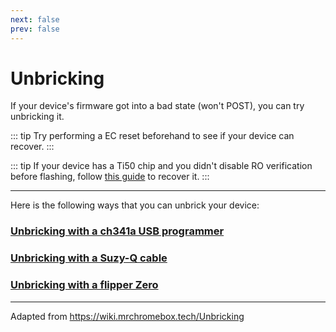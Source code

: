 ```yaml
---
next: false
prev: false
---
```


# Unbricking

If your device's firmware got into a bad state (won't POST), you can try unbricking it.

::: tip
Try performing a EC reset beforehand to see if your device can recover.
:::

::: tip
If your device has a Ti50 chip and you didn't disable RO verification before flashing, follow [this guide](../firmware/ti50-ap-ro.md#recovering-a-device-bricked-due-to-ro-verification) to recover it.
:::

---

Here is the following ways that you can unbrick your device:

### [Unbricking with a ch341a USB programmer](unbrick-ch341a)
### [Unbricking with a Suzy-Q cable](unbrick-suzyq)
### [Unbricking with a flipper Zero](unbrick-flipper)

---

Adapted from <a href="https://wiki.mrchromebox.tech/Unbricking">https://wiki.mrchromebox.tech/Unbricking</a>
